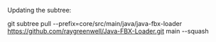 Updating the subtree:

git subtree pull --prefix=core/src/main/java/java-fbx-loader https://github.com/raygreenwell/Java-FBX-Loader.git main --squash
